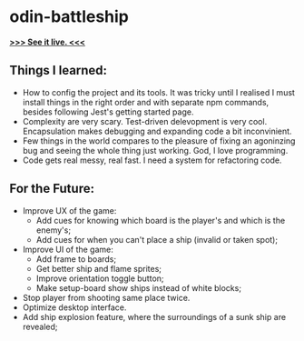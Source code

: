 # odin-battleship

[**>>> See it live. <<<**](https://al-ptk.github.io/odin-battleship/)

## Things I learned:

- How to config the project and its tools. It was tricky until I realised I must install things in the right order and with separate npm commands, besides following Jest's getting started page.
- Complexity are very scary. Test-driven delevopment is very cool. Encapsulation makes debugging and expanding code a bit inconvinient.
- Few things in the world compares to the pleasure of fixing an agoninzing bug and seeing the whole thing just working. God, I love programming.
- Code gets real messy, real fast. I need a system for refactoring code.

## For the Future:

- Improve UX of the game:
  - Add cues for knowing which board is the player's and which is the enemy's;
  - Add cues for when you can't place a ship (invalid or taken spot);
- Improve UI of the game:
  - Add frame to boards;
  - Get better ship and flame sprites;
  - Improve orientation toggle button;
  - Make setup-board show ships instead of white blocks;
- Stop player from shooting same place twice.
- Optimize desktop interface.
- Add ship explosion feature, where the surroundings of a sunk ship are revealed;
